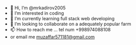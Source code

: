 - 👋 Hi, I’m @mrkadirov2005
- 👀 I’m interested in coding
- 🌱 I’m currently learning full stack web developing
- 💞️ I’m looking to collaborate on a adequately popular farm
- 📫 How to reach me ... tel num +998974088108
- or email me muzaffar571181@gmail.com
<!---
mrkadirov2005/mrkadirov2005 is a ✨ special ✨ repository because its `README.md` (this file) appears on your GitHub profile.
You can click the Preview link to take a look at your changes.
--->
